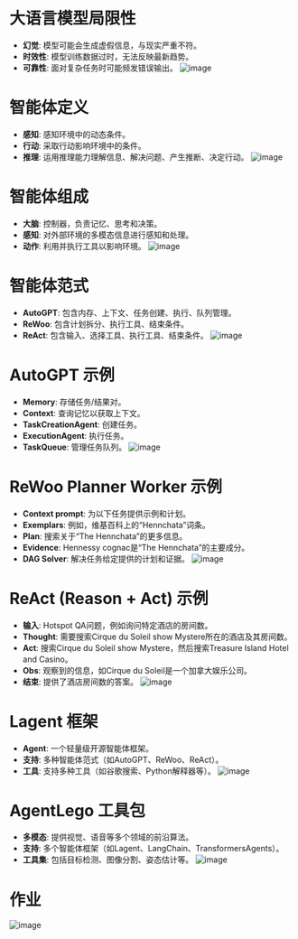 # 大语言模型局限性
- **幻觉**: 模型可能会生成虚假信息，与现实严重不符。
- **时效性**: 模型训练数据过时，无法反映最新趋势。
- **可靠性**: 面对复杂任务时可能频发错误输出。
![image](https://github.com/Anooyman/AgentHelper/blob/main/Basic_Knowledge_InternLM/img/agent01.png)

# 智能体定义
- **感知**: 感知环境中的动态条件。
- **行动**: 采取行动影响环境中的条件。
- **推理**: 运用推理能力理解信息、解决问题、产生推断、决定行动。
![image](https://github.com/Anooyman/AgentHelper/blob/main/Basic_Knowledge_InternLM/img/agent02.png)

# 智能体组成
- **大脑**: 控制器，负责记忆、思考和决策。
- **感知**: 对外部环境的多模态信息进行感知和处理。
- **动作**: 利用并执行工具以影响环境。
![image](https://github.com/Anooyman/AgentHelper/blob/main/Basic_Knowledge_InternLM/img/agent03.png)

# 智能体范式
- **AutoGPT**: 包含内存、上下文、任务创建、执行、队列管理。
- **ReWoo**: 包含计划拆分、执行工具、结束条件。
- **ReAct**: 包含输入、选择工具、执行工具、结束条件。
![image](https://github.com/Anooyman/AgentHelper/blob/main/Basic_Knowledge_InternLM/img/agent04.png)


# AutoGPT 示例
- **Memory**: 存储任务/结果对。
- **Context**: 查询记忆以获取上下文。
- **TaskCreationAgent**: 创建任务。
- **ExecutionAgent**: 执行任务。
- **TaskQueue**: 管理任务队列。
![image](https://github.com/Anooyman/AgentHelper/blob/main/Basic_Knowledge_InternLM/img/agent05.png)

# ReWoo Planner Worker 示例
- **Context prompt**: 为以下任务提供示例和计划。
- **Exemplars**: 例如，维基百科上的“Hennchata”词条。
- **Plan**: 搜索关于“The Hennchata”的更多信息。
- **Evidence**: Hennessy cognac是“The Hennchata”的主要成分。
- **DAG Solver**: 解决任务给定提供的计划和证据。
![image](https://github.com/Anooyman/AgentHelper/blob/main/Basic_Knowledge_InternLM/img/agent06.png)

# ReAct (Reason + Act) 示例
- **输入**: Hotspot QA问题，例如询问特定酒店的房间数。
- **Thought**: 需要搜索Cirque du Soleil show Mystere所在的酒店及其房间数。
- **Act**: 搜索Cirque du Soleil show Mystere，然后搜索Treasure Island Hotel and Casino。
- **Obs**: 观察到的信息，如Cirque du Soleil是一个加拿大娱乐公司。
- **结束**: 提供了酒店房间数的答案。
![image](https://github.com/Anooyman/AgentHelper/blob/main/Basic_Knowledge_InternLM/img/agent07.png)

# Lagent 框架
- **Agent**: 一个轻量级开源智能体框架。
- **支持**: 多种智能体范式（如AutoGPT、ReWoo、ReAct）。
- **工具**: 支持多种工具（如谷歌搜索、Python解释器等）。
![image](https://github.com/Anooyman/AgentHelper/blob/main/Basic_Knowledge_InternLM/img/agent08.png)

# AgentLego 工具包
- **多模态**: 提供视觉、语音等多个领域的前沿算法。
- **支持**: 多个智能体框架（如Lagent、LangChain、TransformersAgents）。
- **工具集**: 包括目标检测、图像分割、姿态估计等。
![image](https://github.com/Anooyman/AgentHelper/blob/main/Basic_Knowledge_InternLM/img/agent09.png)

# 作业


![image](https://github.com/Anooyman/AgentHelper/blob/main/Basic_Knowledge_InternLM/img/agent10.png)